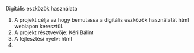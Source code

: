 Digitális eszközök használata
<br>
1. A projekt célja az hogy bemutassa a digitális eszközök használatát html weblapon keresztül.
2. A projekt résztvevője: Kéri Bálint
3. A fejlesztési nyelv: html
4. 
